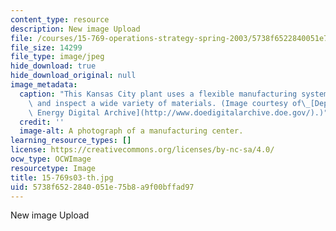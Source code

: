 ```yaml
---
content_type: resource
description: New image Upload
file: /courses/15-769-operations-strategy-spring-2003/5738f6522840051e75b8a9f00bffad97_15-769s03-th.jpg
file_size: 14299
file_type: image/jpeg
hide_download: true
hide_download_original: null
image_metadata:
  caption: "This Kansas City plant uses a flexible manufacturing system to produce\
    \ and inspect a wide variety of materials. (Image courtesy of\_[Department of\
    \ Energy Digital Archive](http://www.doedigitalarchive.doe.gov/).)"
  credit: ''
  image-alt: A photograph of a manufacturing center.
learning_resource_types: []
license: https://creativecommons.org/licenses/by-nc-sa/4.0/
ocw_type: OCWImage
resourcetype: Image
title: 15-769s03-th.jpg
uid: 5738f652-2840-051e-75b8-a9f00bffad97
---
```

New image Upload
